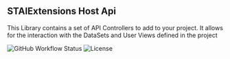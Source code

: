 ## STAIExtensions Host Api

This Library contains a set of API Controllers to add to your project. It allows for the interaction with the DataSets and User Views defined in the project  

![GitHub Workflow Status](https://img.shields.io/github/workflow/status/TrevorMare/STAIExtensions/.NET?style=for-the-badge)
![License](https://img.shields.io/github/license/trevormare/staiextensions?style=for-the-badge)
